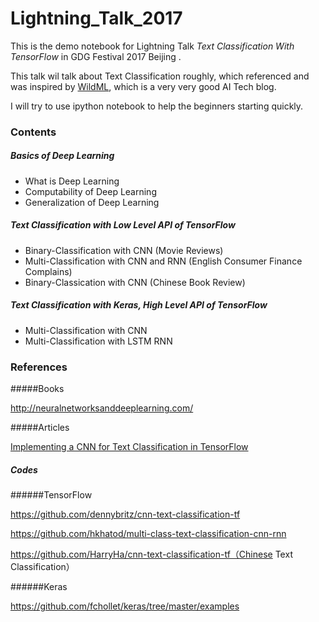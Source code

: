 # Lightning_Talk_2017
This is the demo notebook for Lightning Talk *Text Classification With TensorFlow* in GDG Festival 2017 Beijing .

This talk wil talk about Text Classification roughly, which referenced and was inspired by [WildML](http://www.wildml.com/), which is a very very good AI Tech blog. 

I will try to use ipython notebook to help the beginners starting quickly.

### Contents

##### Basics of Deep Learning

* What is Deep Learning
* Computability of Deep Learning
* Generalization of Deep Learning

##### Text Classification with Low Level API of TensorFlow

* Binary-Classification with CNN (Movie Reviews)
* Multi-Classification with CNN and RNN (English Consumer Finance Complains)
* Binary-Classication with CNN (Chinese Book Review)

##### Text Classification with Keras, High Level API of TensorFlow

* Multi-Classification with CNN
* Multi-Classification with LSTM RNN

### References

#####Books

http://neuralnetworksanddeeplearning.com/

#####Articles

[Implementing a CNN for Text Classification in TensorFlow](http://www.wildml.com/2015/12/implementing-a-cnn-for-text-classification-in-tensorflow/)

##### Codes

######TensorFlow

https://github.com/dennybritz/cnn-text-classification-tf

https://github.com/hkhatod/multi-class-text-classification-cnn-rnn

https://github.com/HarryHa/cnn-text-classification-tf（Chinese Text Classification）

######Keras

https://github.com/fchollet/keras/tree/master/examples


